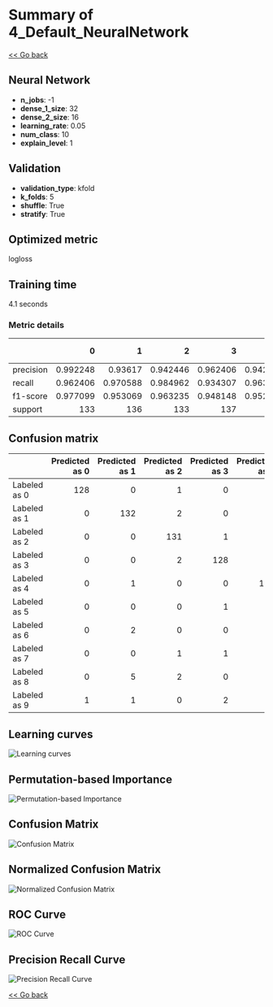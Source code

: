# Summary of 4_Default_NeuralNetwork

[<< Go back](../README.md)


## Neural Network
- **n_jobs**: -1
- **dense_1_size**: 32
- **dense_2_size**: 16
- **learning_rate**: 0.05
- **num_class**: 10
- **explain_level**: 1

## Validation
 - **validation_type**: kfold
 - **k_folds**: 5
 - **shuffle**: True
 - **stratify**: True

## Optimized metric
logloss

## Training time

4.1 seconds

### Metric details
|           |          0 |          1 |          2 |          3 |          4 |          5 |          6 |          7 |          8 |          9 |   accuracy |   macro avg |   weighted avg |   logloss |
|:----------|-----------:|-----------:|-----------:|-----------:|-----------:|-----------:|-----------:|-----------:|-----------:|-----------:|-----------:|------------:|---------------:|----------:|
| precision |   0.992248 |   0.93617  |   0.942446 |   0.962406 |   0.942446 |   0.963235 |   0.977941 |   0.956204 |   0.937008 |   0.953846 |   0.956199 |    0.956395 |       0.956425 |  0.244656 |
| recall    |   0.962406 |   0.970588 |   0.984962 |   0.934307 |   0.963235 |   0.963235 |   0.977941 |   0.977612 |   0.908397 |   0.918519 |   0.956199 |    0.95612  |       0.956199 |  0.244656 |
| f1-score  |   0.977099 |   0.953069 |   0.963235 |   0.948148 |   0.952727 |   0.963235 |   0.977941 |   0.96679  |   0.922481 |   0.935849 |   0.956199 |    0.956057 |       0.956112 |  0.244656 |
| support   | 133        | 136        | 133        | 137        | 136        | 136        | 136        | 134        | 131        | 135        |   0.956199 | 1347        |    1347        |  0.244656 |


## Confusion matrix
|              |   Predicted as 0 |   Predicted as 1 |   Predicted as 2 |   Predicted as 3 |   Predicted as 4 |   Predicted as 5 |   Predicted as 6 |   Predicted as 7 |   Predicted as 8 |   Predicted as 9 |
|:-------------|-----------------:|-----------------:|-----------------:|-----------------:|-----------------:|-----------------:|-----------------:|-----------------:|-----------------:|-----------------:|
| Labeled as 0 |              128 |                0 |                1 |                0 |                2 |                0 |                1 |                0 |                1 |                0 |
| Labeled as 1 |                0 |              132 |                2 |                0 |                1 |                0 |                1 |                0 |                0 |                0 |
| Labeled as 2 |                0 |                0 |              131 |                1 |                0 |                0 |                0 |                0 |                1 |                0 |
| Labeled as 3 |                0 |                0 |                2 |              128 |                0 |                2 |                0 |                0 |                2 |                3 |
| Labeled as 4 |                0 |                1 |                0 |                0 |              131 |                0 |                0 |                2 |                1 |                1 |
| Labeled as 5 |                0 |                0 |                0 |                1 |                0 |              131 |                1 |                1 |                1 |                1 |
| Labeled as 6 |                0 |                2 |                0 |                0 |                1 |                0 |              133 |                0 |                0 |                0 |
| Labeled as 7 |                0 |                0 |                1 |                1 |                1 |                0 |                0 |              131 |                0 |                0 |
| Labeled as 8 |                0 |                5 |                2 |                0 |                1 |                2 |                0 |                1 |              119 |                1 |
| Labeled as 9 |                1 |                1 |                0 |                2 |                2 |                1 |                0 |                2 |                2 |              124 |

## Learning curves
![Learning curves](learning_curves.png)

## Permutation-based Importance
![Permutation-based Importance](permutation_importance.png)
## Confusion Matrix

![Confusion Matrix](confusion_matrix.png)


## Normalized Confusion Matrix

![Normalized Confusion Matrix](confusion_matrix_normalized.png)


## ROC Curve

![ROC Curve](roc_curve.png)


## Precision Recall Curve

![Precision Recall Curve](precision_recall_curve.png)



[<< Go back](../README.md)
